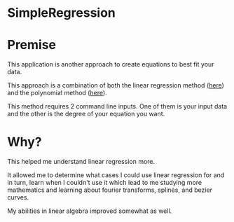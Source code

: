 # SimpleRegression

<h1>Premise</h1>
<p>This application is another approach to create equations to best fit your data.</p>
<p>This approach is a combination of both the linear regression method (<a href="https://github.com/Davidah121/BasicLinearRegression">here</a>) and the polynomial method (<a href="https://github.com/Davidah121/BasicEquationCreations">here</a>).</p>
<p>This method requires 2 command line inputs. One of them is your input data and the other is the degree of your equation you want.</p>

<h1>Why?</h1>
<p>This helped me understand linear regression more.</p>
<p>It allowed me to determine what cases I could use linear regression for and in turn, learn when I couldn't use it which lead to me studying more mathematics and learning about fourier transforms, splines, and bezier curves.</p>
<p>My abilities in linear algebra improved somewhat as well.</p>
